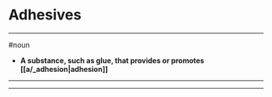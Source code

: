 # Adhesives
---
#noun
- **A substance, such as glue, that provides or promotes [[a/_adhesion|adhesion]]**
---
---
